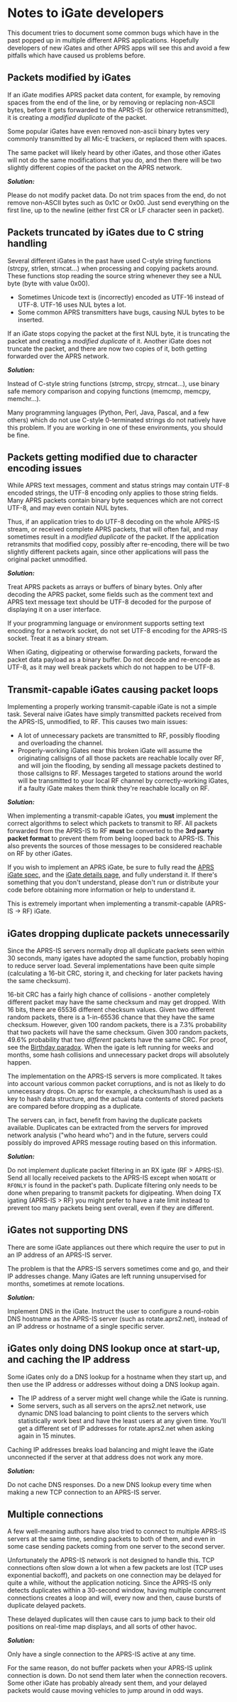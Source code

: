 
Notes to iGate developers
==============================

This document tries to document some common bugs which have in the past
popped up in multiple different APRS applications.  Hopefully developers of
new iGates and other APRS apps will see this and avoid a few pitfalls which
have caused us problems before.


Packets modified by iGates
-----------------------------

If an iGate modifies APRS packet data content, for example, by removing
spaces from the end of the line, or by removing or replacing non-ASCII
bytes, before it gets forwarded to the APRS-IS (or otherwice retransmitted),
it is creating a *modified duplicate* of the packet.

Some popular iGates have even removed non-ascii binary bytes very commonly
transmitted by all Mic-E trackers, or replaced them with spaces.

The same packet will likely heard by other iGates, and those other iGates
will not do the same modifications that you do, and then there will be two
slightly different copies of the packet on the APRS network.

***Solution:***

Please do not modify packet data.  Do not trim spaces from the end, do not
remove non-ASCII bytes such as 0x1C or 0x00.  Just send everything on the
first line, up to the newline (either first CR or LF character seen in
packet).


Packets truncated by iGates due to C string handling
-------------------------------------------------------

Several different iGates in the past have used C-style string functions
(strcpy, strlen, strncat...) when processing and copying packets around.
These functions stop reading the source string whenever they see a NUL byte
(byte with value 0x00).

* Sometimes Unicode text is (incorrectly) encoded as UTF-16 instead of UTF-8.
UTF-16 uses NUL bytes a lot.
* Some common APRS transmitters have bugs, causing NUL bytes to be inserted.

If an iGate stops copying the packet at the first NUL byte, it is
truncating the packet and creating a *modified duplicate* of it. Another
iGate does not truncate the packet, and there are now two copies of it, both
getting forwarded over the APRS network.

***Solution:***

Instead of C-style string functions (strcmp, strcpy, strncat...), use binary
safe memory comparison and copying functions (memcmp, memcpy, memchr...).

Many programming languages (Python, Perl, Java, Pascal, and a few others)
which do not use C-style 0-terminated strings do not natively have this
problem.  If you are working in one of these environments, you should be
fine.


Packets getting modified due to character encoding issues
------------------------------------------------------------

While APRS text messages, comment and status strings may contain UTF-8
encoded strings, the UTF-8 encoding only applies to those string fields. 
Many APRS packets contain binary byte sequences which are not correct UTF-8,
and may even contain NUL bytes.

Thus, if an application tries to do UTF-8 decoding on the whole APRS-IS
stream, or received complete APRS packets, that will often fail, and may
sometimes result in a *modified duplicate* of the packet.  If the
application retransmits that modified copy, possibly after re-encoding,
there will be two slightly different packets again, since other applications
will pass the original packet unmodified.

***Solution:***

Treat APRS packets as arrays or buffers of binary bytes.  Only after
decoding the APRS packet, some fields such as the comment text and APRS text
message text should be UTF-8 decoded for the purpose of displaying it on a
user interface.

If your programming language or environment supports setting text encoding
for a network socket, do not set UTF-8 encoding for the APRS-IS socket.
Treat it as a binary stream.

When iGating, digipeating or otherwise forwarding packets, forward the
packet data payload as a binary buffer.  Do not decode and re-encode as
UTF-8, as it may well break packets which do not happen to be UTF-8.


Transmit-capable iGates causing packet loops
----------------------------------------------

Implementing a properly working transmit-capable iGate is not a simple task.
Several naive iGates have simply transmitted packets received from the
APRS-IS, unmodified, to RF. This causes two main issues:

* A lot of unnecessary packets are transmitted to RF, possibly flooding
  and overloading the channel.
* Properly-working iGates near this broken iGate will assume the
  originating callsigns of all those packets are reachable locally over
  RF, and will join the flooding, by sending all message packets
  destined to those callsigns to RF.  Messages targeted to stations
  around the world will be transmitted to your local RF channel by
  correctly-working iGates, if a faulty iGate makes them think they're
  reachable locally on RF.


***Solution:***

When implementing a transmit-capable iGates, you **must** implement the
correct algorithms to select which packets to transmit to RF.  All packets
forwarded from the APRS-IS to RF **must** be converted to the **3rd party
packet format** to prevent them from being looped back to APRS-IS.  This
also prevents the sources of those messages to be considered reachable on RF
by other iGates.

If you wish to implement an APRS iGate, be sure to fully read the [APRS
iGate spec](https://aprs-is.net/IGating.aspx), and the [iGate details
page](https://aprs-is.net/IGateDetails.aspx), and fully understand it.  If
there's something that you don't understand, please don't run or distribute
your code before obtaining more information or help to understand it.

This is extremely important when implementing a transmit-capable (APRS-IS ->
RF) iGate.


iGates dropping duplicate packets unnecessarily
-------------------------------------------------

Since the APRS-IS servers normally drop all duplicate packets seen within 30
seconds, many igates have adopted the same function, probably hoping to
reduce server load.  Several implementations have been quite simple
(calculating a 16-bit CRC, storing it, and checking for later packets having
the same checksum).

16-bit CRC has a fairly high chance of collisions - another completely
different packet may have the same checksum and may get dropped.  With 16
bits, there are 65536 different checksum values.  Given two different random
packets, there is a 1-in-65536 chance that they have the same checksum. 
However, given 100 random packets, there is a 7.3% probability that two
packets will have the same checksum.  Given 300 random packets, 49.6%
probability that two *different* packets have the same CRC.  For proof, see
the [Birthday paradox](https://en.wikipedia.org/wiki/Birthday_problem).
When the igate is left running for weeks and months, some hash collisions
and unnecessary packet drops will absolutely happen.

The implementation on the APRS-IS servers is more complicated.  It takes
into account various common packet corruptions, and is not as likely to do
unnecessary drops.  On aprsc for example, a checksum/hash is used as a key
to hash data structure, and the actual data contents of stored packets are
compared before dropping as a duplicate.

The servers can, in fact, benefit from having the duplicate packets
available.  Duplicates can be extracted from the servers for improved
network analysis ("who heard who") and in the future, servers could possibly
do improved APRS message routing based on this information.

***Solution:***

Do not implement duplicate packet filtering in an RX igate (RF > APRS-IS). 
Send all locally received packets to the APRS-IS except when
`NOGATE` or `RFONLY` is found in the packet's path.
Duplicate filtering only needs to be done when preparing to transmit packets
for digipeating.  When doing TX igating (APRS-IS > RF) you might prefer
to have a rate limit instead to prevent too many packets being sent overall,
even if they are different.


iGates not supporting DNS
----------------------------

There are some iGate appliances out there which require the user to put in
an IP address of an APRS-IS server.

The problem is that the APRS-IS servers sometimes come and go, and their IP
addresses change. Many iGates are left running unsupervised for months,
sometimes at remote locations.

***Solution:***

Implement DNS in the iGate.  Instruct the user to configure a round-robin
DNS hostname as the APRS-IS server (such as rotate.aprs2.net), instead of an
IP address or hostname of a single specific server.


iGates only doing DNS lookup once at start-up, and caching the IP address
----------------------------------------------------------------------------

Some iGates only do a DNS lookup for a hostname when they start up, 
and then use the IP address or addresses without doing a DNS lookup again.

* The IP address of a server might well change while the iGate is running.
* Some servers, such as all servers on the aprs2.net network, use dynamic
  DNS load balancing to point clients to the servers which statistically
  work best and have the least users at any given time. You'll get a
  different set of IP addresses for rotate.aprs2.net when asking again
  in 15 minutes.

Caching IP addresses breaks load balancing and might leave the iGate
unconnected if the server at that address does not work any more.

***Solution:***

Do not cache DNS responses. Do a new DNS lookup every time when making a new
TCP connection to an APRS-IS server.


Multiple connections
-----------------------

A few well-meaning authors have also tried to connect to multiple APRS-IS
servers at the same time, sending packets to both of them, and even in some
case sending packets coming from one server to the second server.

Unfortunately the APRS-IS network is not designed to handle this.  TCP
connections often slow down a lot when a few packets are lost (TCP uses
exponential backoff), and packets on one connection may be delayed for quite
a while, without the application noticing.  Since the APRS-IS only detects
duplicates within a 30-second window, having multiple concurrent connections
creates a loop and will, every now and then, cause bursts of duplicate
delayed packets.

These delayed duplicates will then cause cars to jump back to their old
positions on real-time map displays, and all sorts of other havoc.

***Solution:***

Only have a single connection to the APRS-IS active at any time.

For the same reason, do not buffer packets when your APRS-IS uplink
connection is down. Do not send them later when the connection recovers.
Some other iGate has probably already sent them, and your delayed packets
would cause moving vehicles to jump around in odd ways.


